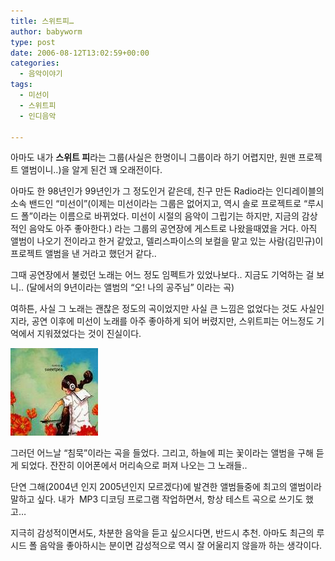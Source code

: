 ```yaml
---
title: 스위트피…
author: babyworm
type: post
date: 2006-08-12T13:02:59+00:00
categories:
  - 음악이야기
tags:
  - 미선이
  - 스위트피
  - 인디음악

---
```

아마도 내가 **스위트 피**라는 그룹(사실은 한명이니 그룹이라 하기 어렵지만, 원맨 프로젝트 앨범이니..)을 알게 된건 꽤 오래전이다.

아마도 한 98년인가 99년인가 그 정도인거 같은데, 친구 만든 Radio라는 인디레이블의 소속 밴드인 &#8220;미선이&#8221;(이제는 미선이라는 그룹은 없어지고, 역시 솔로 프로젝트로 &#8220;루시드 폴&#8221;이라는 이름으로 바뀌었다. 미선이 시절의 음악이 그립기는 하지만, 지금의 감상적인 음악도 아주 좋아한다.) 라는 그룹의 공연장에 게스트로 나왔을때였을 거다.
아직 앨범이 나오기 전이라고 한거 같았고, 델리스파이스의 보컬을 맡고 있는 사람(김민규)이 프로젝트 앨범을 낸 거라고 했던거 같다..

그때 공연장에서 불렀던 노래는 어느 정도 임펙트가 있었나보다.. 지금도 기억하는 걸 보니.. (달에서의 9년이라는 앨범의 &#8220;오! 나의 공주님&#8221; 이라는 곡)

여하튼, 사실 그 노래는 괜찮은 정도의 곡이었지만 사실 큰 느낌은 없었다는 것도 사실인지라, 공연 이후에 미선이 노래를 아주 좋아하게 되어 버렸지만, 스위트피는 어느정도 기억에서 지워졌었다는 것이 진실이다.

<img loading="lazy" decoding="async" src="featured_silence.jpg">

그러던 어느날 &#8220;침묵&#8221;이라는 곡을 들었다. 그리고, 하늘에 피는 꽃이라는 앨범을 구해 듣게 되었다.
잔잔히 이어폰에서 머리속으로 퍼져 나오는 그 노래들..

단연 그해(2004년 인지 2005년인지 모르겠다)에 발견한 앨범들중에 최고의 앨범이라 말하고 싶다.
내가&nbsp; MP3 디코딩 프로그램 작업하면서, 항상 테스트 곡으로 쓰기도 했고&#8230;

지극히 감성적이면서도, 차분한 음악을 듣고 싶으시다면, 반드시 추천.
아마도 최근의 루시드 폴 음악을 좋아하시는 분이면 감성적으로 역시 잘 어울리지 않을까 하는 생각이다.
